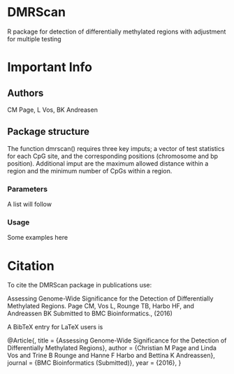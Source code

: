 # DMRScan
R package for detection of differentially methylated regions with adjustment for multiple testing

# Important Info
## Authors
CM Page, L Vos, BK Andreasen

## Package structure
The function dmrscan() requires three key imputs; a vector of test statistics for each CpG site, and the corresponding positions (chromosome and bp position). Additional imput are the maximum allowed distance within a region and the minimum number of CpGs within a region.

### Parameters
A list will follow

### Usage
Some examples here


# Citation

To cite the DMRScan package in publications use:

  Assessing Genome-Wide Significance for the Detection of Differentially Methylated Regions. Page CM, Vos L, Rounge TB, Harbo   HF, and Andreassen BK Submitted to BMC Bioinformatics., (2016) 

A BibTeX entry for LaTeX users is

  @Article{,
    title = {Assessing Genome-Wide Significance for the Detection of Differentially Methylated Regions},
    author = {Christian M Page and Linda Vos and Trine B Rounge and Hanne F Harbo and Bettina K Andreassen},
    journal = {BMC Bioinformatics (Submitted)},
    year = {2016},
  }

